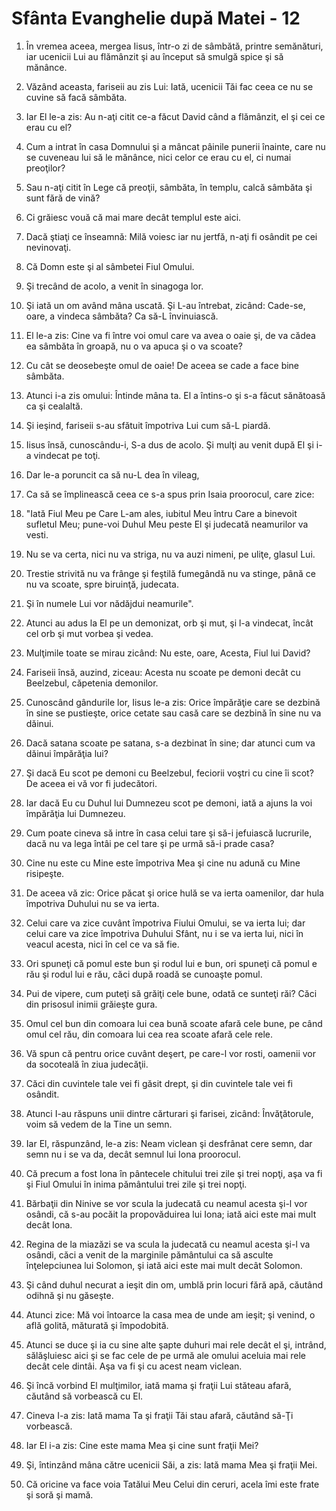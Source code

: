 # Sf&#226;nta Evanghelie dup&#259; Matei - 12

1. În vremea aceea, mergea Iisus, într-o zi de sâmbătă, printre semănături, iar ucenicii Lui au flămânzit şi au început să smulgă spice şi să mănânce. 

2. Văzând aceasta, fariseii au zis Lui: Iată, ucenicii Tăi fac ceea ce nu se cuvine să facă sâmbăta. 

3. Iar El le-a zis: Au n-aţi citit ce-a făcut David când a flămânzit, el şi cei ce erau cu el? 

4. Cum a intrat în casa Domnului şi a mâncat pâinile punerii înainte, care nu se cuveneau lui să le mănânce, nici celor ce erau cu el, ci numai preoţilor? 

5. Sau n-aţi citit în Lege că preoţii, sâmbăta, în templu, calcă sâmbăta şi sunt fără de vină? 

6. Ci grăiesc vouă că mai mare decât templul este aici. 

7. Dacă ştiaţi ce înseamnă: Milă voiesc iar nu jertfă, n-aţi fi osândit pe cei nevinovaţi. 

8. Că Domn este şi al sâmbetei Fiul Omului. 

9. Şi trecând de acolo, a venit în sinagoga lor. 

10. Şi iată un om având mâna uscată. Şi L-au întrebat, zicând: Cade-se, oare, a vindeca sâmbăta? Ca să-L învinuiască. 

11. El le-a zis: Cine va fi între voi omul care va avea o oaie şi, de va cădea ea sâmbăta în groapă, nu o va apuca şi o va scoate? 

12. Cu cât se deosebeşte omul de oaie! De aceea se cade a face bine sâmbăta. 

13. Atunci i-a zis omului: Întinde mâna ta. El a întins-o şi s-a făcut sănătoasă ca şi cealaltă. 

14. Şi ieşind, fariseii s-au sfătuit împotriva Lui cum să-L piardă. 

15. Iisus însă, cunoscându-i, S-a dus de acolo. Şi mulţi au venit după El şi i-a vindecat pe toţi. 

16. Dar le-a poruncit ca să nu-L dea în vileag, 

17. Ca să se împlinească ceea ce s-a spus prin Isaia proorocul, care zice: 

18. "Iată Fiul Meu pe Care L-am ales, iubitul Meu întru Care a binevoit sufletul Meu; pune-voi Duhul Meu peste El şi judecată neamurilor va vesti. 

19. Nu se va certa, nici nu va striga, nu va auzi nimeni, pe uliţe, glasul Lui. 

20. Trestie strivită nu va frânge şi feştilă fumegândă nu va stinge, până ce nu va scoate, spre biruinţă, judecata. 

21. Şi în numele Lui vor nădăjdui neamurile". 

22. Atunci au adus la El pe un demonizat, orb şi mut, şi l-a vindecat, încât cel orb şi mut vorbea şi vedea. 

23. Mulţimile toate se mirau zicând: Nu este, oare, Acesta, Fiul lui David? 

24. Fariseii însă, auzind, ziceau: Acesta nu scoate pe demoni decât cu Beelzebul, căpetenia demonilor. 

25. Cunoscând gândurile lor, Iisus le-a zis: Orice împărăţie care se dezbină în sine se pustieşte, orice cetate sau casă care se dezbină în sine nu va dăinui. 

26. Dacă satana scoate pe satana, s-a dezbinat în sine; dar atunci cum va dăinui împărăţia lui? 

27. Şi dacă Eu scot pe demoni cu Beelzebul, feciorii voştri cu cine îi scot? De aceea ei vă vor fi judecători. 

28. Iar dacă Eu cu Duhul lui Dumnezeu scot pe demoni, iată a ajuns la voi împărăţia lui Dumnezeu. 

29. Cum poate cineva să intre în casa celui tare şi să-i jefuiască lucrurile, dacă nu va lega întâi pe cel tare şi pe urmă să-i prade casa? 

30. Cine nu este cu Mine este împotriva Mea şi cine nu adună cu Mine risipeşte. 

31. De aceea vă zic: Orice păcat şi orice hulă se va ierta oamenilor, dar hula împotriva Duhului nu se va ierta. 

32. Celui care va zice cuvânt împotriva Fiului Omului, se va ierta lui; dar celui care va zice împotriva Duhului Sfânt, nu i se va ierta lui, nici în veacul acesta, nici în cel ce va să fie. 

33. Ori spuneţi că pomul este bun şi rodul lui e bun, ori spuneţi că pomul e rău şi rodul lui e rău, căci după roadă se cunoaşte pomul. 

34. Pui de vipere, cum puteţi să grăiţi cele bune, odată ce sunteţi răi? Căci din prisosul inimii grăieşte gura. 

35. Omul cel bun din comoara lui cea bună scoate afară cele bune, pe când omul cel rău, din comoara lui cea rea scoate afară cele rele. 

36. Vă spun că pentru orice cuvânt deşert, pe care-l vor rosti, oamenii vor da socoteală în ziua judecăţii. 

37. Căci din cuvintele tale vei fi găsit drept, şi din cuvintele tale vei fi osândit. 

38. Atunci I-au răspuns unii dintre cărturari şi farisei, zicând: Învăţătorule, voim să vedem de la Tine un semn. 

39. Iar El, răspunzând, le-a zis: Neam viclean şi desfrânat cere semn, dar semn nu i se va da, decât semnul lui Iona proorocul. 

40. Că precum a fost Iona în pântecele chitului trei zile şi trei nopţi, aşa va fi şi Fiul Omului în inima pământului trei zile şi trei nopţi. 

41. Bărbaţii din Ninive se vor scula la judecată cu neamul acesta şi-l vor osândi, că s-au pocăit la propovăduirea lui Iona; iată aici este mai mult decât Iona. 

42. Regina de la miazăzi se va scula la judecată cu neamul acesta şi-l va osândi, căci a venit de la marginile pământului ca să asculte înţelepciunea lui Solomon, şi iată aici este mai mult decât Solomon. 

43. Şi când duhul necurat a ieşit din om, umblă prin locuri fără apă, căutând odihnă şi nu găseşte. 

44. Atunci zice: Mă voi întoarce la casa mea de unde am ieşit; şi venind, o află golită, măturată şi împodobită. 

45. Atunci se duce şi ia cu sine alte şapte duhuri mai rele decât el şi, intrând, sălăşluiesc aici şi se fac cele de pe urmă ale omului aceluia mai rele decât cele dintâi. Aşa va fi şi cu acest neam viclean. 

46. Şi încă vorbind El mulţimilor, iată mama şi fraţii Lui stăteau afară, căutând să vorbească cu El. 

47. Cineva I-a zis: Iată mama Ta şi fraţii Tăi stau afară, căutând să-Ţi vorbească. 

48. Iar El i-a zis: Cine este mama Mea şi cine sunt fraţii Mei? 

49. Şi, întinzând mâna către ucenicii Săi, a zis: Iată mama Mea şi fraţii Mei. 

50. Că oricine va face voia Tatălui Meu Celui din ceruri, acela îmi este frate şi soră şi mamă. 

